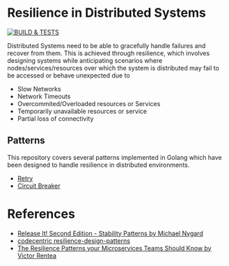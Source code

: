 # **Resilience in Distributed Systems**

[![BUILD & TESTS](https://github.com/kinfinity/distributed-resilience/actions/workflows/build.yaml/badge.svg)](https://github.com/kinfinity/distributed-resilience/actions/workflows/build.yaml)

Distributed Systems need to be able to gracefully handle failures and recover from them. This is achieved through resilience, which involves designing systems while anticipating scenarios where nodes/services/resources over which the system is distributed may fail to be accessed or behave unexpected due to

- Slow Networks
- Network Timeouts
- Overcommited/Overloaded resources or Services
- Temporarily unavailable resources or service
- Partial loss of connectivity

## **Patterns**

This repository covers several patterns implemented in Golang which have been designed to handle resilience in distributed environments.

- [Retry](./retry/readme.md)
- [Circuit Breaker](./circuitbreaker/readme.md)

# **References**

- [Release It! Second Edition - Stability Patterns by Michael Nygard](https://pragprog.com/titles/mnee2/release-it-second-edition/)
- [codecentric resilience-design-patterns](https://www.codecentric.de/wissens-hub/blog/resilience-design-patterns-retry-fallback-timeout-circuit-breaker)
- [The Resilience Patterns your Microservices Teams Should Know by Victor Rentea](https://youtu.be/IR89tmg9v3A?si=w96y4S6AbVt_CviB)
